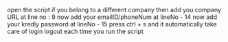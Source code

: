 open the script if you belong to a different company then add you company URL at
line no : 9
now add your emailID/phoneNum at lineNo - 14
now add your kredly password at lineNo - 15
press ctrl + s and it automatically take care of login logout each time you run the script